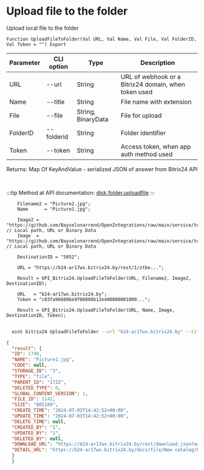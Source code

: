 ﻿---
sidebar_position: 2
---

# Upload file to the folder
 Upload local file to the folder



`Function UploadFileToFolder(Val URL, Val Name, Val File, Val FolderID, Val Token = "") Export`

  | Parameter | CLI option | Type | Description |
  |-|-|-|-|
  | URL | --url | String | URL of webhook or a Bitrix24 domain, when token used |
  | Name | --title | String | File name with extension |
  | File | --file | String, BinaryData | File for upload |
  | FolderID | --folderid | String | Folder identifier |
  | Token | --token | String | Access token, when app auth method used |

  
  Returns:  Map Of KeyAndValue - serialized JSON of answer from Bitrix24 API

<br/>

:::tip
Method at API documentation: [disk.folder.uploadfile](https://dev.1c-bitrix.ru/rest_help/disk/folder/disk_folder_uploadfile.php)
:::
<br/>


```bsl title="Code example"
    Filename2 = "Picture2.jpg";
    Name      = "Picture1.jpg";

    Image2 = "https://github.com/Bayselonarrend/OpenIntegrations/raw/main/service/test_data/picture.jpg"; // Local path, URL or Binary Data
    Image  = "https://github.com/Bayselonarrend/OpenIntegrations/raw/main/service/test_data/picture2.jpg"; // Local path, URL or Binary Data

    DestinationID = "5052";

    URL = "https://b24-ar17wx.bitrix24.by/rest/1/ztbe...";

    Result = OPI_Bitrix24.UploadFileToFolder(URL, Filename2, Image2, DestinationID);

    URL   = "b24-ar17wx.bitrix24.by";
    Token = "c03fa966006e9f06006b12e400000001000...";

    Result = OPI_Bitrix24.UploadFileToFolder(URL, Name, Image, DestinationID, Token);
```



```sh title="CLI command example"
    
  oint bitrix24 UploadFileToFolder --url "b24-ar17wx.bitrix24.by" --title "Picture1.jpg" --file %file% --folderid %folderid% --token "fe3fa966006e9f06006b12e400000001000..."

```

```json title="Result"
{
  "result": {
  "ID": 1740,
  "NAME": "Picture1.jpg",
  "CODE": null,
  "STORAGE_ID": "3",
  "TYPE": "file",
  "PARENT_ID": "1722",
  "DELETED_TYPE": 0,
  "GLOBAL_CONTENT_VERSION": 1,
  "FILE_ID": 1142,
  "SIZE": "805189",
  "CREATE_TIME": "2024-07-03T14:42:52+00:00",
  "UPDATE_TIME": "2024-07-03T14:42:52+00:00",
  "DELETE_TIME": null,
  "CREATED_BY": "1",
  "UPDATED_BY": "1",
  "DELETED_BY": null,
  "DOWNLOAD_URL": "https://b24-ar17wx.bitrix24.by/rest/download.json?auth=fe708566006e9f06006b12e4000000010000076fcba303ea853529aed2cefade1444b3&token=disk%7CaWQ9MTc0MCZfPTFqN3RzcGx4UndmRkk0cmlvVGVFQUEzQ05lOHZ0U1RR%7CImRvd25sb2FkfGRpc2t8YVdROU1UYzBNQ1pmUFRGcU4zUnpjR3g0VW5kbVJrazBjbWx2VkdWRlFVRXpRMDVsT0haMFUxUlJ8ZmU3MDg1NjYwMDZlOWYwNjAwNmIxMmU0MDAwMDAwMDEwMDAwMDc2ZmNiYTMwM2VhODUzNTI5YWVkMmNlZmFkZTE0NDRiMyI%3D.yWcwutXSoxydbwTQ7d1Aapgpo69Iyc2LhhtmuH442Uo%3D",
  "DETAIL_URL": "https://b24-ar17wx.bitrix24.by/docs/file/New catalog/Picture1.jpg"
  }
  }
```
